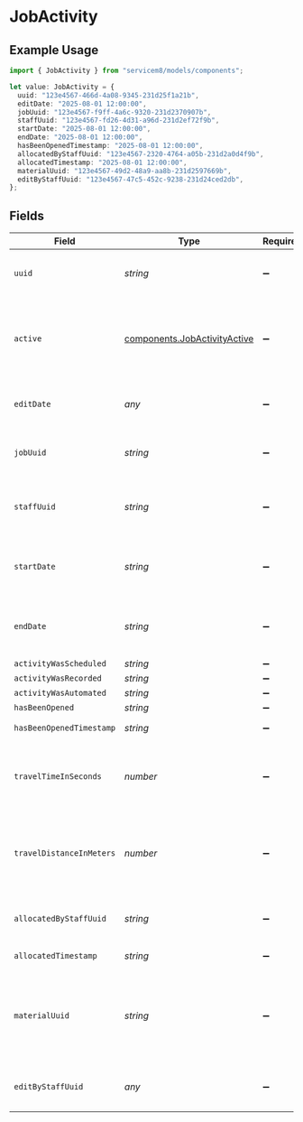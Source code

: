 # JobActivity

## Example Usage

```typescript
import { JobActivity } from "servicem8/models/components";

let value: JobActivity = {
  uuid: "123e4567-466d-4a08-9345-231d25f1a21b",
  editDate: "2025-08-01 12:00:00",
  jobUuid: "123e4567-f9ff-4a6c-9320-231d2370907b",
  staffUuid: "123e4567-fd26-4d31-a96d-231d2ef72f9b",
  startDate: "2025-08-01 12:00:00",
  endDate: "2025-08-01 12:00:00",
  hasBeenOpenedTimestamp: "2025-08-01 12:00:00",
  allocatedByStaffUuid: "123e4567-2320-4764-a05b-231d2a0d4f9b",
  allocatedTimestamp: "2025-08-01 12:00:00",
  materialUuid: "123e4567-49d2-48a9-aa8b-231d2597669b",
  editByStaffUuid: "123e4567-47c5-452c-9238-231d24ced2db",
};
```

## Fields

| Field                                                                                               | Type                                                                                                | Required                                                                                            | Description                                                                                         | Example                                                                                             |
| --------------------------------------------------------------------------------------------------- | --------------------------------------------------------------------------------------------------- | --------------------------------------------------------------------------------------------------- | --------------------------------------------------------------------------------------------------- | --------------------------------------------------------------------------------------------------- |
| `uuid`                                                                                              | *string*                                                                                            | :heavy_minus_sign:                                                                                  | Unique identifier for this record                                                                   | 123e4567-466d-4a08-9345-231d25f1a21b                                                                |
| `active`                                                                                            | [components.JobActivityActive](../../models/components/jobactivityactive.md)                        | :heavy_minus_sign:                                                                                  | Record active/deleted flag.  Valid values are [0,1].  Valid values are [0,1]                        |                                                                                                     |
| `editDate`                                                                                          | *any*                                                                                               | :heavy_minus_sign:                                                                                  | Timestamp at which record was last modified                                                         | 2025-08-01 12:00:00                                                                                 |
| `jobUuid`                                                                                           | *string*                                                                                            | :heavy_minus_sign:                                                                                  | The UUID of the job this activity belongs to                                                        | 123e4567-f9ff-4a6c-9320-231d2370907b                                                                |
| `staffUuid`                                                                                         | *string*                                                                                            | :heavy_minus_sign:                                                                                  | The UUID of the staff member assigned to this activity                                              | 123e4567-fd26-4d31-a96d-231d2ef72f9b                                                                |
| `startDate`                                                                                         | *string*                                                                                            | :heavy_minus_sign:                                                                                  | The scheduled start date and time of the activity                                                   | 2025-08-01 12:00:00                                                                                 |
| `endDate`                                                                                           | *string*                                                                                            | :heavy_minus_sign:                                                                                  | The scheduled end date and time of the activity                                                     | 2025-08-01 12:00:00                                                                                 |
| `activityWasScheduled`                                                                              | *string*                                                                                            | :heavy_minus_sign:                                                                                  | N/A                                                                                                 |                                                                                                     |
| `activityWasRecorded`                                                                               | *string*                                                                                            | :heavy_minus_sign:                                                                                  | N/A                                                                                                 |                                                                                                     |
| `activityWasAutomated`                                                                              | *string*                                                                                            | :heavy_minus_sign:                                                                                  | N/A                                                                                                 |                                                                                                     |
| `hasBeenOpened`                                                                                     | *string*                                                                                            | :heavy_minus_sign:                                                                                  | N/A                                                                                                 |                                                                                                     |
| `hasBeenOpenedTimestamp`                                                                            | *string*                                                                                            | :heavy_minus_sign:                                                                                  | N/A                                                                                                 | 2025-08-01 12:00:00                                                                                 |
| `travelTimeInSeconds`                                                                               | *number*                                                                                            | :heavy_minus_sign:                                                                                  | The estimated travel time to reach this activity location in seconds                                |                                                                                                     |
| `travelDistanceInMeters`                                                                            | *number*                                                                                            | :heavy_minus_sign:                                                                                  | The estimated travel distance to reach this activity location in meters                             |                                                                                                     |
| `allocatedByStaffUuid`                                                                              | *string*                                                                                            | :heavy_minus_sign:                                                                                  | N/A                                                                                                 | 123e4567-2320-4764-a05b-231d2a0d4f9b                                                                |
| `allocatedTimestamp`                                                                                | *string*                                                                                            | :heavy_minus_sign:                                                                                  | N/A                                                                                                 | 2025-08-01 12:00:00                                                                                 |
| `materialUuid`                                                                                      | *string*                                                                                            | :heavy_minus_sign:                                                                                  | The UUID of the material associated with this activity. Used to determine the cost of the activity. | 123e4567-49d2-48a9-aa8b-231d2597669b                                                                |
| `editByStaffUuid`                                                                                   | *any*                                                                                               | :heavy_minus_sign:                                                                                  | UUID of Staff Member who last modified record                                                       | 123e4567-47c5-452c-9238-231d24ced2db                                                                |